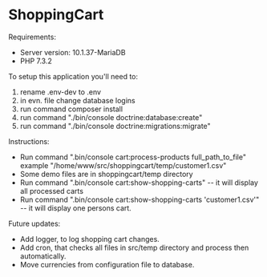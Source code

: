 # ShoppingCart

Requirements:
- Server version: 10.1.37-MariaDB
- PHP 7.3.2

To setup this application you'll need to:

1. rename .env-dev to .env
2. in evn. file change database logins
3. run command composer install
4. run command "./bin/console doctrine:database:create"
5. run command "./bin/console doctrine:migrations:migrate"

Instructions:
- Run command ".bin/console  cart:process-products full_path_to_file" example "/home/www/src/shoppingcart/temp/customer1.csv"
- Some demo files are in shoppingcart/temp directory
- Run command ".bin/console  cart:show-shopping-carts" -- it will display all processed carts
- Run command ".bin/console  cart:show-shopping-carts 'customer1.csv'" -- it will display one persons cart.

Future updates:
- Add logger, to log shopping cart changes.
- Add cron, that checks all files in src/temp directory and process then automatically.
- Move currencies from configuration file to database.